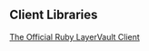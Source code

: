 ## Client Libraries

[The Official Ruby LayerVault Client](https://github.com/layervault/layervault_ruby_client)
